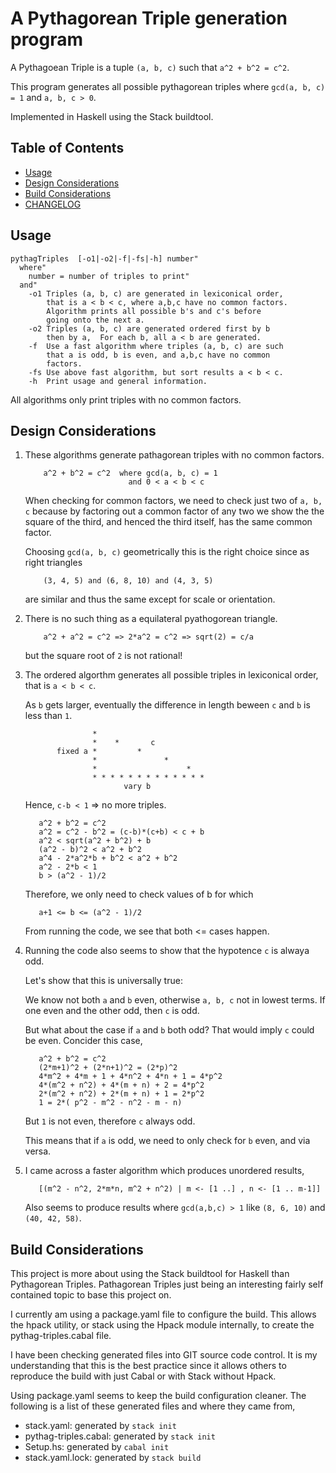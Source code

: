 # A Pythagorean Triple generation program

A Pythagoean Triple is a tuple `(a, b, c)` such that `a^2 + b^2 = c^2`.

This program generates all possible pythagorean triples where
`gcd(a, b, c) = 1` and `a, b, c > 0`.

Implemented in Haskell using the Stack buildtool.

## Table of Contents

* [Usage](#usage)
* [Design Considerations](#design-considerations)
* [Build Considerations](#build-considerations)
* [CHANGELOG](CHANGELOG.md)

## Usage

```
pythagTriples  [-o1|-o2|-f|-fs|-h] number"
  where"
    number = number of triples to print"
  and"
    -o1 Triples (a, b, c) are generated in lexiconical order,
        that is a < b < c, where a,b,c have no common factors.
        Algorithm prints all possible b's and c's before
        going onto the next a.
    -o2 Triples (a, b, c) are generated ordered first by b
        then by a,  For each b, all a < b are generated.
    -f  Use a fast algorithm where triples (a, b, c) are such
        that a is odd, b is even, and a,b,c have no common
        factors.
    -fs Use above fast algorithm, but sort results a < b < c.
    -h  Print usage and general information.
```

All algorithms only print triples with no common factors.

## Design Considerations

1. These algorithms generate pathagorean triples with no common factors.

   ```
       a^2 + b^2 = c^2  where gcd(a, b, c) = 1
                          and 0 < a < b < c
   ```

   When checking for common factors, we need to check just two
   of `a, b, c` because by factoring out a common factor of
   any two we show the the square of the third, and henced the
   third itself, has the same common factor.

   Choosing `gcd(a, b, c)` geometrically this is the right choice
   since as right triangles

   ```
       (3, 4, 5) and (6, 8, 10) and (4, 3, 5)
   ```

   are similar and thus the same except for scale or orientation.

2. There is no such thing as a equilateral pyathogorean triangle.

   ```
       a^2 + a^2 = c^2 => 2*a^2 = c^2 => sqrt(2) = c/a
   ```

   but the square root of `2` is not rational!

3. The ordered algorthm generates all possible triples in lexiconical order,
   that is `a < b < c`.

   As `b` gets larger, eventually the difference in length
   beween `c` and `b` is less than `1`.

   ```
                  *
                  *    *       c
          fixed a *         *
                  *               *
                  *                    *
                  * * * * * * * * * * * * *
                         vary b
   ```

   Hence, `c-b < 1` => no more triples.

   ```
      a^2 + b^2 = c^2
      a^2 = c^2 - b^2 = (c-b)*(c+b) < c + b
      a^2 < sqrt(a^2 + b^2) + b
      (a^2 - b)^2 < a^2 + b^2
      a^4 - 2*a^2*b + b^2 < a^2 + b^2
      a^2 - 2*b < 1
      b > (a^2 - 1)/2
   ```

   Therefore, we only need to check values of b for which

   ```
      a+1 <= b <= (a^2 - 1)/2
   ```

   From running the code, we see that both <= cases happen.

4. Running the code also seems to show that the hypotence `c` is
   alwaya odd.

   Let's show that this is universally true:

   We know not both `a` and `b` even, otherwise `a, b, c` not in
   lowest terms.  If one even and the other odd, then `c` is odd.

   But what about the case if `a` and `b` both odd?  That would imply `c`
   could be even.  Concider this case,

   ```
      a^2 + b^2 = c^2
      (2*m+1)^2 + (2*n+1)^2 = (2*p)^2
      4*m^2 + 4*m + 1 + 4*n^2 + 4*n + 1 = 4*p^2
      4*(m^2 + n^2) + 4*(m + n) + 2 = 4*p^2
      2*(m^2 + n^2) + 2*(m + n) + 1 = 2*p^2
      1 = 2*( p^2 - m^2 - n^2 - m - n)
   ```

   But `1` is not even, therefore `c` always odd.

   This means that if `a` is odd, we need to only check for `b` even,
   and via versa.

5. I came across a faster algorithm which produces unordered results,

   ```
      [(m^2 - n^2, 2*m*n, m^2 + n^2) | m <- [1 ..] , n <- [1 .. m-1]]
   ```

   Also seems to produce results where `gcd(a,b,c) > 1`
   like `(8, 6, 10)` and `(40, 42, 58)`.

## Build Considerations

This project is more about using the Stack buildtool for Haskell
than Pythagorean Triples.  Pathagorean Triples just being an
interesting fairly self contained topic to base this project on.

I currently am using a package.yaml file to configure the build.
This allows the hpack utility, or stack using the Hpack module
internally, to create the pythag-triples.cabal file.

I have been checking generated files into GIT source code control.
It is my understanding that this is the best practice since it
allows others to reproduce the build with just Cabal or with
Stack without Hpack.

Using package.yaml seems to keep the build configuration cleaner.
The following is a list of these generated files and where they
came from,

* stack.yaml: generated by `stack init`
* pythag-triples.cabal: generated by `stack init`
* Setup.hs: generated by `cabal init`
* stack.yaml.lock: generated by `stack build`
